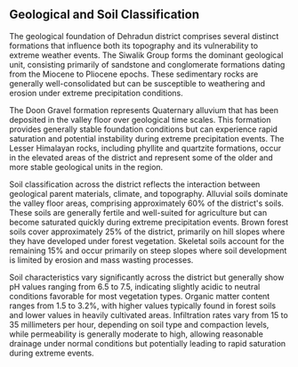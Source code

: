 ## Geological and Soil Classification

The geological foundation of Dehradun district comprises several distinct formations that influence both its topography and its vulnerability to extreme weather events. The Siwalik Group forms the dominant geological unit, consisting primarily of sandstone and conglomerate formations dating from the Miocene to Pliocene epochs. These sedimentary rocks are generally well-consolidated but can be susceptible to weathering and erosion under extreme precipitation conditions.

The Doon Gravel formation represents Quaternary alluvium that has been deposited in the valley floor over geological time scales. This formation provides generally stable foundation conditions but can experience rapid saturation and potential instability during extreme precipitation events. The Lesser Himalayan rocks, including phyllite and quartzite formations, occur in the elevated areas of the district and represent some of the older and more stable geological units in the region.

Soil classification across the district reflects the interaction between geological parent materials, climate, and topography. Alluvial soils dominate the valley floor areas, comprising approximately 60% of the district's soils. These soils are generally fertile and well-suited for agriculture but can become saturated quickly during extreme precipitation events. Brown forest soils cover approximately 25% of the district, primarily on hill slopes where they have developed under forest vegetation. Skeletal soils account for the remaining 15% and occur primarily on steep slopes where soil development is limited by erosion and mass wasting processes.

Soil characteristics vary significantly across the district but generally show pH values ranging from 6.5 to 7.5, indicating slightly acidic to neutral conditions favorable for most vegetation types. Organic matter content ranges from 1.5 to 3.2%, with higher values typically found in forest soils and lower values in heavily cultivated areas. Infiltration rates vary from 15 to 35 millimeters per hour, depending on soil type and compaction levels, while permeability is generally moderate to high, allowing reasonable drainage under normal conditions but potentially leading to rapid saturation during extreme events.

